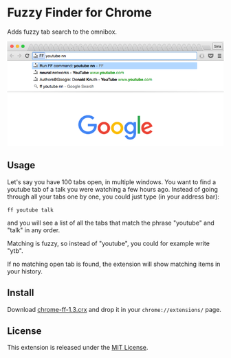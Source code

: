 # Fuzzy Finder for Chrome

Adds fuzzy tab search to the omnibox.

<p align="center"> <a href="#"><img src="screenshot-1.2.png"/></a> </p>

## Usage

Let's say you have 100 tabs open, in multiple windows.
You want to find a youtube tab of a talk you were watching a few hours ago.
Instead of going through all your tabs one by one, you could just type (in your address bar):

    ff youtube talk

and you will see a list of all the tabs that match the phrase "youtube" and "talk" in any order.

Matching is fuzzy, so instead of "youtube", you could for example write "ytb".

If no matching open tab is found, the extension will show matching items in your history.

## Install

Download [chrome-ff-1.3.crx](https://github.com/siadat/chrome-ff/releases/download/1.3/chrome-ff.crx)
and drop it in your `chrome://extensions/` page.

## License

This extension is released under the [MIT License](http://www.opensource.org/licenses/MIT).
